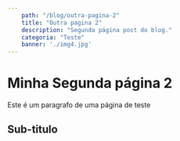 ```yaml
---
    path: "/blog/outra-pagina-2"
    title: "Outra pagina 2"
    description: "Segunda página post do blog."
    categoria: "Teste"
    banner: './img4.jpg'
---
```


# Minha Segunda página 2

Este é um paragrafo de uma página de teste

## Sub-titulo
